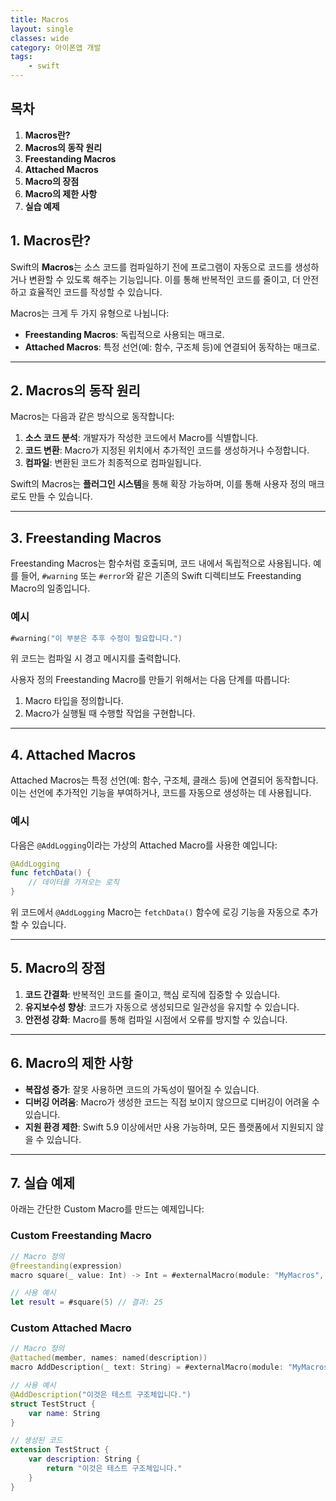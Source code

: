 ```yaml
---
title: Macros
layout: single
classes: wide
category: 아이폰앱 개발
tags:
    - swift
---
```


## **목차**
1. **Macros란?**
2. **Macros의 동작 원리**
3. **Freestanding Macros**
4. **Attached Macros**
5. **Macro의 장점**
6. **Macro의 제한 사항**
7. **실습 예제**

## **1. Macros란?**
Swift의 **Macros**는 소스 코드를 컴파일하기 전에 프로그램이 자동으로 코드를 생성하거나 변환할 수 있도록 해주는 기능입니다. 이를 통해 반복적인 코드를 줄이고, 더 안전하고 효율적인 코드를 작성할 수 있습니다. 

Macros는 크게 두 가지 유형으로 나뉩니다:
- **Freestanding Macros**: 독립적으로 사용되는 매크로.
- **Attached Macros**: 특정 선언(예: 함수, 구조체 등)에 연결되어 동작하는 매크로.

---

## **2. Macros의 동작 원리**
Macros는 다음과 같은 방식으로 동작합니다:
1. **소스 코드 분석**: 개발자가 작성한 코드에서 Macro를 식별합니다.
2. **코드 변환**: Macro가 지정된 위치에서 추가적인 코드를 생성하거나 수정합니다.
3. **컴파일**: 변환된 코드가 최종적으로 컴파일됩니다.

Swift의 Macros는 **플러그인 시스템**을 통해 확장 가능하며, 이를 통해 사용자 정의 매크로도 만들 수 있습니다.

---

## **3. Freestanding Macros**
Freestanding Macros는 함수처럼 호출되며, 코드 내에서 독립적으로 사용됩니다. 예를 들어, `#warning` 또는 `#error`와 같은 기존의 Swift 디렉티브도 Freestanding Macro의 일종입니다.

### **예시**
```swift
#warning("이 부분은 추후 수정이 필요합니다.")
```
위 코드는 컴파일 시 경고 메시지를 출력합니다.

사용자 정의 Freestanding Macro를 만들기 위해서는 다음 단계를 따릅니다:
1. Macro 타입을 정의합니다.
2. Macro가 실행될 때 수행할 작업을 구현합니다.

---

## **4. Attached Macros**
Attached Macros는 특정 선언(예: 함수, 구조체, 클래스 등)에 연결되어 동작합니다. 이는 선언에 추가적인 기능을 부여하거나, 코드를 자동으로 생성하는 데 사용됩니다.

### **예시**
다음은 `@AddLogging`이라는 가상의 Attached Macro를 사용한 예입니다:
```swift
@AddLogging
func fetchData() {
    // 데이터를 가져오는 로직
}
```
위 코드에서 `@AddLogging` Macro는 `fetchData()` 함수에 로깅 기능을 자동으로 추가할 수 있습니다.

---

## **5. Macro의 장점**
1. **코드 간결화**: 반복적인 코드를 줄이고, 핵심 로직에 집중할 수 있습니다.
2. **유지보수성 향상**: 코드가 자동으로 생성되므로 일관성을 유지할 수 있습니다.
3. **안전성 강화**: Macro를 통해 컴파일 시점에서 오류를 방지할 수 있습니다.

---

## **6. Macro의 제한 사항**
- **복잡성 증가**: 잘못 사용하면 코드의 가독성이 떨어질 수 있습니다.
- **디버깅 어려움**: Macro가 생성한 코드는 직접 보이지 않으므로 디버깅이 어려울 수 있습니다.
- **지원 환경 제한**: Swift 5.9 이상에서만 사용 가능하며, 모든 플랫폼에서 지원되지 않을 수 있습니다.

---

## **7. 실습 예제**
아래는 간단한 Custom Macro를 만드는 예제입니다:

### **Custom Freestanding Macro**
```swift
// Macro 정의
@freestanding(expression)
macro square(_ value: Int) -> Int = #externalMacro(module: "MyMacros", type: "SquareMacro")

// 사용 예시
let result = #square(5) // 결과: 25
```

### **Custom Attached Macro**
```swift
// Macro 정의
@attached(member, names: named(description))
macro AddDescription(_ text: String) = #externalMacro(module: "MyMacros", type: "DescriptionMacro")

// 사용 예시
@AddDescription("이것은 테스트 구조체입니다.")
struct TestStruct {
    var name: String
}

// 생성된 코드
extension TestStruct {
    var description: String {
        return "이것은 테스트 구조체입니다."
    }
}
```

